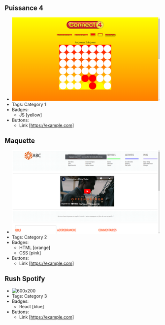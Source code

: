 ## Puissance 4
 
- ![600x200](../puissance4.png)
- Tags: Category 1
- Badges:
  - JS [yellow]
- Buttons:
  - Link [https://example.com]

## Maquette
 
- ![600x200](../maquette.png)
- Tags: Category 2
- Badges:
  - HTML [orange]
  - CSS [pink]
- Buttons:
  - Link [https://example.com]

## Rush Spotify
 
- ![600x200](https://via.placeholder.com/600x200)
- Tags: Category 3
- Badges:
  - React [blue]
- Buttons:
  - Link [https://example.com]